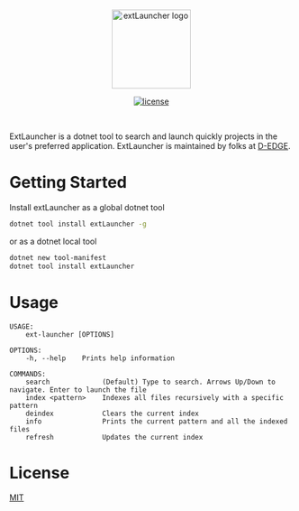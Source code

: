 <br />

<p align="center">
    <img src="https://raw.githubusercontent.com/akhansari/extLauncher/main/logo.png" alt="extLauncher logo" height="140">
</p>

<p align="center">
<!--
    <a href="https://github.com/akhansari/extLauncher/actions" title="actions"><img src="https://github.com/akhansari/akhansari/actions/workflows/build.yml/badge.svg?branch=main" alt="actions build" /></a>-->
<!--
    <a href="https://www.nuget.org/packages/extLauncher/" title="nuget"><img src="https://img.shields.io/nuget/vpre/extLauncher" alt="version" /></a>
    <a href="https://www.nuget.org/stats/packages/extLauncher?groupby=Version" title="stats"><img src="https://img.shields.io/nuget/dt/extLauncher" alt="download" /></a> -->
    <a href="https://raw.githubusercontent.com/akhansari/extLauncher/main/LICENSE.md" title="license"><img src="https://img.shields.io/github/license/akhansari/extLauncher" alt="license" /></a>
</p>

<br />

ExtLauncher is a dotnet tool to search and launch quickly projects in the user's preferred application. ExtLauncher is maintained by folks at [D-EDGE](https://www.d-edge.com/).

# Getting Started

Install extLauncher as a global dotnet tool

``` bash
dotnet tool install extLauncher -g
``` 

or as a dotnet local tool

``` bash
dotnet new tool-manifest
dotnet tool install extLauncher
```` 

# Usage

```
USAGE:
    ext-launcher [OPTIONS]

OPTIONS:
    -h, --help    Prints help information

COMMANDS:
    search             (Default) Type to search. Arrows Up/Down to navigate. Enter to launch the file
    index <pattern>    Indexes all files recursively with a specific pattern
    deindex            Clears the current index
    info               Prints the current pattern and all the indexed files
    refresh            Updates the current index
```

# License

[MIT](./LICENSE.md)
